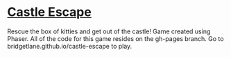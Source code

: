 # [Castle Escape](http://bridgetlane.github.io/castle-escape/)
Rescue the box of kitties and get out of the castle! Game created using Phaser.
All of the code for this game resides on the gh-pages branch. Go to bridgetlane.github.io/castle-escape to play.
